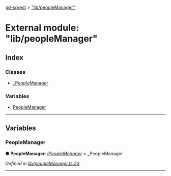[gd-sprest](../README.md) > ["lib/peopleManager"](../modules/_lib_peoplemanager_.md)



# External module: "lib/peopleManager"

## Index

### Classes

* [_PeopleManager](../classes/_lib_peoplemanager_._peoplemanager.md)


### Variables

* [PeopleManager](_lib_peoplemanager_.md#peoplemanager)



---
## Variables
<a id="peoplemanager"></a>

###  PeopleManager

**●  PeopleManager**:  *[IPeopleManager](../interfaces/_definitions_social_peoplemanager_.ipeoplemanager.md)*  =  <any>_PeopleManager

*Defined in [lib/peopleManager.ts:23](https://github.com/gunjandatta/sprest/blob/3de79f1/src/lib/peopleManager.ts#L23)*





___


